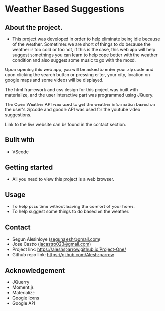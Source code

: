 # Weather Based Suggestions

## About the project.
* This project was developed in order to help eliminate being idle because of the weather. Sometimes we are short of things to do because the weather is too cold or too hot, if this is the case, this web app will help suggest somethings you can learn to help cope better with the weather condition and also suggest some music to go with the mood.

Upon opening this web app, you will be asked to enter your zip code and upon clicking the search button or pressing enter, your city, location on google maps and some videos will be displayed. 

The html framework and css design for this project was built with materialize, and the user interactive part was programmed using JQuery.

The Open Weather API was used to get the weather information based on the user's zipcode and goodle API was used for the youtube video suggestions.
 
Link to the live website can be found in the contact section.

## Built with
* VScode

## Getting started
* All you need to view this project is a web browser.

## Usage
* To help pass time without leaving the comfort of your home.
* To help suggest some things to do based on the weather.

## Contact
* Segun Alesinloye (segunalesh@gmail.com)
* Jose Castro (jacastro023@gmail.com)
* Project link: https://aleshsparrow.github.io/Project-One/
* Github repo link: https://github.com/Aleshsparrow

## Acknowledgement
* JQuerry
* Moment.js
* Materialize
* Google Icons
* Google API
